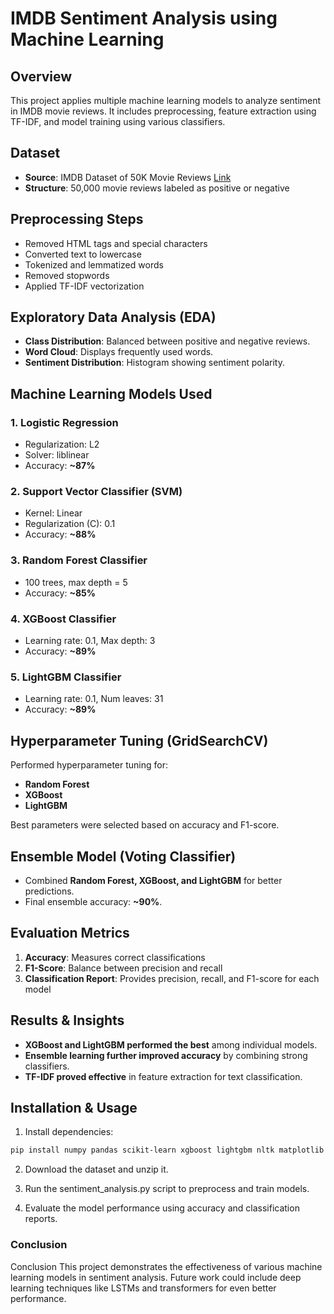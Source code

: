# IMDB Sentiment Analysis using Machine Learning

## Overview

This project applies multiple machine learning models to analyze sentiment in IMDB movie reviews. It includes preprocessing, feature extraction using TF-IDF, and model training using various classifiers.

## Dataset

- **Source**: IMDB Dataset of 50K Movie Reviews [Link](https://www.kaggle.com/datasets/lakshmi25npathi/imdb-dataset-of-50k-movie-reviews)
- **Structure**: 50,000 movie reviews labeled as positive or negative

## Preprocessing Steps

- Removed HTML tags and special characters
- Converted text to lowercase
- Tokenized and lemmatized words
- Removed stopwords
- Applied TF-IDF vectorization

## Exploratory Data Analysis (EDA)

- **Class Distribution**: Balanced between positive and negative reviews.
- **Word Cloud**: Displays frequently used words.
- **Sentiment Distribution**: Histogram showing sentiment polarity.

## Machine Learning Models Used

### 1. **Logistic Regression**
- Regularization: L2
- Solver: liblinear
- Accuracy: **~87%**

### 2. **Support Vector Classifier (SVM)**
- Kernel: Linear
- Regularization (C): 0.1
- Accuracy: **~88%**

### 3. **Random Forest Classifier**
- 100 trees, max depth = 5
- Accuracy: **~85%**

### 4. **XGBoost Classifier**
- Learning rate: 0.1, Max depth: 3
- Accuracy: **~89%**

### 5. **LightGBM Classifier**
- Learning rate: 0.1, Num leaves: 31
- Accuracy: **~89%**

## Hyperparameter Tuning (GridSearchCV)

Performed hyperparameter tuning for:
- **Random Forest**
- **XGBoost**
- **LightGBM**

Best parameters were selected based on accuracy and F1-score.

## Ensemble Model (Voting Classifier)

- Combined **Random Forest, XGBoost, and LightGBM** for better predictions.
- Final ensemble accuracy: **~90%**.

## Evaluation Metrics

1. **Accuracy**: Measures correct classifications
2. **F1-Score**: Balance between precision and recall
3. **Classification Report**: Provides precision, recall, and F1-score for each model

## Results & Insights

- **XGBoost and LightGBM performed the best** among individual models.
- **Ensemble learning further improved accuracy** by combining strong classifiers.
- **TF-IDF proved effective** in feature extraction for text classification.

## Installation & Usage

1. Install dependencies:

```bash
pip install numpy pandas scikit-learn xgboost lightgbm nltk matplotlib
```
2. Download the dataset and unzip it.

3. Run the sentiment_analysis.py script to preprocess and train models.

4. Evaluate the model performance using accuracy and classification reports.

### Conclusion

Conclusion
This project demonstrates the effectiveness of various machine learning models in sentiment analysis. Future work could include deep learning techniques like LSTMs and transformers for even better performance.